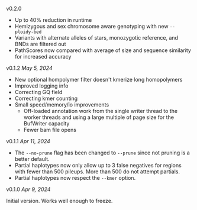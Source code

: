 v0.2.0

* Up to 40% reduction in runtime
* Hemizygous and sex chromosome aware genotyping with new `--ploidy-bed`
* Variants with alternate alleles of stars, monozygotic reference, and BNDs are filtered out
* PathScores now compared with average of size and sequence similarity for increased accuracy

v0.1.2
*May 5, 2024*

* New optional hompolymer filter doesn't kmerize long homopolymers
* Improved logging info
* Correcting GQ field
* Correcting kmer counting
* Small speed/memory/io improvements
  * Off-loaded annotation work from the single writer thread to the worker threads and using a large
  multiple of page size for the BufWriter capacity
  * Fewer bam file opens

v0.1.1
*Apr 11, 2024*

* The `--no-prune` flag has been changed to `--prune` since not pruning is a better default.
* Partial haplotypes now only allow up to 3 false negatives for regions with fewer than 500 pileups. More than 500 do
  not attempt partials.
* Partial haplotypes now respect the `--kmer` option.

v0.1.0
*Apr 9, 2024*

Initial version. Works well enough to freeze.
